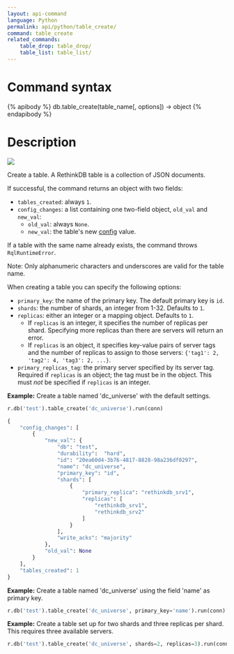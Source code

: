 ```yaml
---
layout: api-command
language: Python
permalink: api/python/table_create/
command: table_create
related_commands:
    table_drop: table_drop/
    table_list: table_list/
---
```


# Command syntax #

{% apibody %}
db.table_create(table_name[, options]) &rarr; object
{% endapibody %}

# Description #

<img src="/assets/images/docs/api_illustrations/table_create_python.png" class="api_command_illustration" />

Create a table. A RethinkDB table is a collection of JSON documents.

If successful, the command returns an object with two fields:

* `tables_created`: always `1`.
* `config_changes`: a list containing one two-field object, `old_val` and `new_val`:
    * `old_val`: always `None`.
    * `new_val`: the table's new [config](/api/python/config) value.

If a table with the same name already exists, the command throws `RqlRuntimeError`.

Note: Only alphanumeric characters and underscores are valid for the table name.

When creating a table you can specify the following options:

* `primary_key`: the name of the primary key. The default primary key is `id`.
* `shards`: the number of shards, an integer from 1-32. Defaults to `1`.
* `replicas`: either an integer or a mapping object. Defaults to `1`.
    * If `replicas` is an integer, it specifies the number of replicas per shard. Specifying more replicas than there are servers will return an error.
    * If `replicas` is an object, it specifies key-value pairs of server tags and the number of replicas to assign to those servers: `{'tag1': 2, 'tag2': 4, 'tag3': 2, ...}`.
* `primary_replicas_tag`: the primary server specified by its server tag. Required if `replicas` is an object; the tag must be in the object. This must *not* be specified if `replicas` is an integer.




__Example:__ Create a table named 'dc_universe' with the default settings.

```py
r.db('test').table_create('dc_universe').run(conn)

{
    "config_changes": [
        {
            "new_val": {
                "db": "test",
                "durability":  "hard",
                "id": "20ea60d4-3b76-4817-8828-98a236df0297",
                "name": "dc_universe",
                "primary_key": "id",
                "shards": [
                    {
                        "primary_replica": "rethinkdb_srv1",
                        "replicas": [
                            "rethinkdb_srv1",
                            "rethinkdb_srv2"
                        ]
                    }
                ],
                "write_acks": "majority"
            },
            "old_val": None
        }
    ],
    "tables_created": 1
}
```


__Example:__ Create a table named 'dc_universe' using the field 'name' as primary key.

```py
r.db('test').table_create('dc_universe', primary_key='name').run(conn)
```


__Example:__ Create a table set up for two shards and three replicas per shard. This requires three available servers.

```py
r.db('test').table_create('dc_universe', shards=2, replicas=3).run(conn)
```
